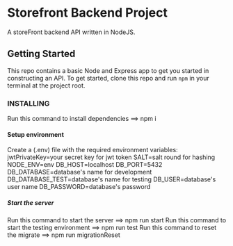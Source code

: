 # Storefront Backend Project

A storeFront backend API written in NodeJS.

## Getting Started
This repo contains a basic Node and Express app to get you started in constructing an API. To get started, clone this repo and run `npm` in your terminal at the project root.

### INSTALLING
Run this command to install dependencies ==> npm i

#### Setup environment
Create a (.env) file with the required environment variables:
    jwtPrivateKey=your secret key for jwt token
    SALT=salt round for hashing
    NODE_ENV=env
    DB_HOST=localhost
    DB_PORT=5432
    DB_DATABASE=database's name for development
    DB_DATABASE_TEST=database's name for testing
    DB_USER=database's user name
    DB_PASSWORD=database's password

##### Start the server
Run this command to start the server ==> npm run start
Run this command to start the testing environment ==> npm run test
Run this command to reset the migrate ==> npm run migrationReset